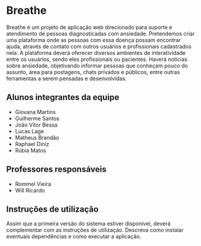 # Breathe

Breathe é um projeto de aplicação web direcionado para suporte e atendimento de pessoas diagnosticadas com ansiedade. Pretendemos criar uma plataforma onde as pessoas com essa doença possam encontrar ajuda, através de contato com outros usuários e profissionais cadastrados nela.
A plataforma deverá oferecer diversos ambientes de interatividade entre os usuários, sendo eles profissionais ou pacientes. Haverá notícias sobre ansiedade, objetivando informar pessoas que conheçam pouco do assunto, área para postagens, chats privados e públicos, entre outras ferramentas a serem pensadas e desenvolvidas.

## Alunos integrantes da equipe

* Giovana Martins
* Guilherme Santos
* João Vitor Bessa
* Lucas Lage
* Matheus Brandão
* Raphael Diniz
* Rúbia Matos

## Professores responsáveis

* Rommel Vieira
* Will Ricardo

## Instruções de utilização

Assim que a primeira versão do sistema estiver disponível, deverá complementar com as instruções de utilização. Descreva como instalar eventuais dependências e como executar a aplicação.
